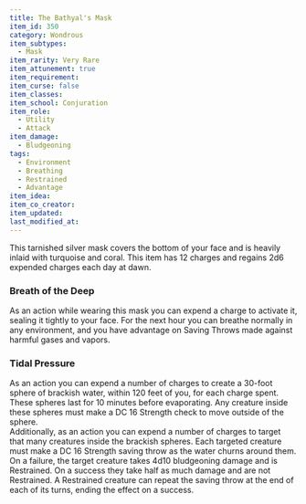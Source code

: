 ```yaml
---
title: The Bathyal's Mask
item_id: 350
category: Wondrous
item_subtypes: 
  - Mask
item_rarity: Very Rare
item_attunement: true
item_requirement: 
item_curse: false
item_classes: 
item_school: Conjuration
item_role: 
  - Utility
  - Attack
item_damage: 
  - Bludgeoning
tags:
  - Environment
  - Breathing
  - Restrained
  - Advantage
item_idea: 
item_co_creator: 
item_updated: 
last_modified_at: 
---
```


This tarnished silver mask covers the bottom of your face and is heavily inlaid with turquoise and coral. This item has 12 charges and regains 2d6 expended charges each day at dawn.

### Breath of the Deep
As an action while wearing this mask you can expend a charge to activate it, sealing it tightly to your face. For the next hour you can breathe normally in any environment, and you have advantage on Saving Throws made against harmful gases and vapors.

### Tidal Pressure
As an action you can expend a number of charges to create a 30-foot sphere of brackish water, within 120 feet of you, for each charge spent. These spheres last for 10 minutes before evaporating. Any creature inside these spheres must make a DC 16 Strength check to move outside of the sphere.  
Additionally, as an action you can expend a number of charges to target that many creatures inside the brackish spheres. Each targeted creature must make a DC 16 Strength saving throw as the water churns around them. On a failure, the target creature takes 4d10 bludgeoning damage and is Restrained. On a success they take half as much damage and are not Restrained. A Restrained creature can repeat the saving throw at the end of each of its turns, ending the effect on a success.
